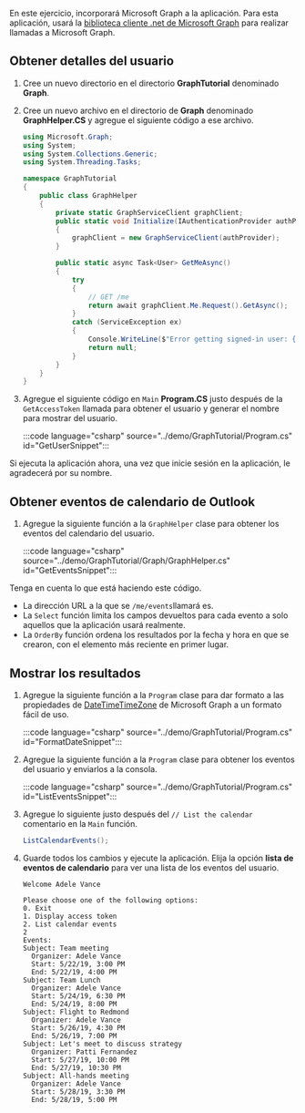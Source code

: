 <!-- markdownlint-disable MD002 MD041 -->

En este ejercicio, incorporará Microsoft Graph a la aplicación. Para esta aplicación, usará la [biblioteca cliente .net de Microsoft Graph](https://github.com/microsoftgraph/msgraph-sdk-dotnet) para realizar llamadas a Microsoft Graph.

## <a name="get-user-details"></a>Obtener detalles del usuario

1. Cree un nuevo directorio en el directorio **GraphTutorial** denominado **Graph**.
1. Cree un nuevo archivo en el directorio de **Graph** denominado **GraphHelper.CS** y agregue el siguiente código a ese archivo.

    ```csharp
    using Microsoft.Graph;
    using System;
    using System.Collections.Generic;
    using System.Threading.Tasks;

    namespace GraphTutorial
    {
        public class GraphHelper
        {
            private static GraphServiceClient graphClient;
            public static void Initialize(IAuthenticationProvider authProvider)
            {
                graphClient = new GraphServiceClient(authProvider);
            }

            public static async Task<User> GetMeAsync()
            {
                try
                {
                    // GET /me
                    return await graphClient.Me.Request().GetAsync();
                }
                catch (ServiceException ex)
                {
                    Console.WriteLine($"Error getting signed-in user: {ex.Message}");
                    return null;
                }
            }
        }
    }
    ```

1. Agregue el siguiente código en `Main` **Program.CS** justo después de la `GetAccessToken` llamada para obtener el usuario y generar el nombre para mostrar del usuario.

    :::code language="csharp" source="../demo/GraphTutorial/Program.cs" id="GetUserSnippet":::

Si ejecuta la aplicación ahora, una vez que inicie sesión en la aplicación, le agradecerá por su nombre.

## <a name="get-calendar-events-from-outlook"></a>Obtener eventos de calendario de Outlook

1. Agregue la siguiente función a la `GraphHelper` clase para obtener los eventos del calendario del usuario.

    :::code language="csharp" source="../demo/GraphTutorial/Graph/GraphHelper.cs" id="GetEventsSnippet":::

Tenga en cuenta lo que está haciendo este código.

- La dirección URL a la que se `/me/events`llamará es.
- La `Select` función limita los campos devueltos para cada evento a solo aquellos que la aplicación usará realmente.
- La `OrderBy` función ordena los resultados por la fecha y hora en que se crearon, con el elemento más reciente en primer lugar.

## <a name="display-the-results"></a>Mostrar los resultados

1. Agregue la siguiente función a la `Program` clase para dar formato a las propiedades de [DateTimeTimeZone](/graph/api/resources/datetimetimezone?view=graph-rest-1.0) de Microsoft Graph a un formato fácil de uso.

    :::code language="csharp" source="../demo/GraphTutorial/Program.cs" id="FormatDateSnippet":::

1. Agregue la siguiente función a la `Program` clase para obtener los eventos del usuario y enviarlos a la consola.

    :::code language="csharp" source="../demo/GraphTutorial/Program.cs" id="ListEventsSnippet":::

1. Agregue lo siguiente justo después del `// List the calendar` comentario en la `Main` función.

    ```csharp
    ListCalendarEvents();
    ```

1. Guarde todos los cambios y ejecute la aplicación. Elija la opción **lista de eventos de calendario** para ver una lista de los eventos del usuario.

    ```Shell
    Welcome Adele Vance

    Please choose one of the following options:
    0. Exit
    1. Display access token
    2. List calendar events
    2
    Events:
    Subject: Team meeting
      Organizer: Adele Vance
      Start: 5/22/19, 3:00 PM
      End: 5/22/19, 4:00 PM
    Subject: Team Lunch
      Organizer: Adele Vance
      Start: 5/24/19, 6:30 PM
      End: 5/24/19, 8:00 PM
    Subject: Flight to Redmond
      Organizer: Adele Vance
      Start: 5/26/19, 4:30 PM
      End: 5/26/19, 7:00 PM
    Subject: Let's meet to discuss strategy
      Organizer: Patti Fernandez
      Start: 5/27/19, 10:00 PM
      End: 5/27/19, 10:30 PM
    Subject: All-hands meeting
      Organizer: Adele Vance
      Start: 5/28/19, 3:30 PM
      End: 5/28/19, 5:00 PM
    ```
